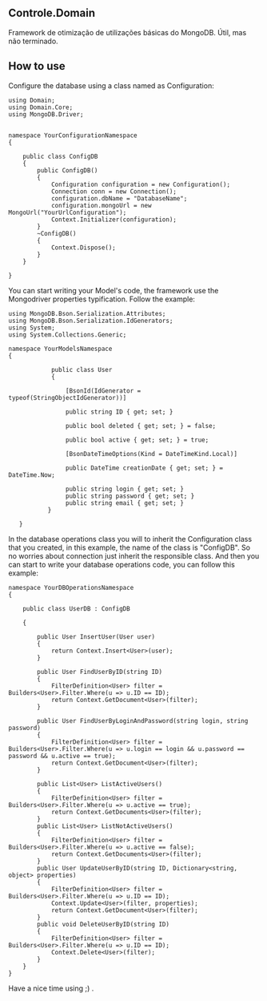 ## Controle.Domain
Framework de otimização de utilizações básicas do MongoDB. Útil, mas não terminado.


## How to use


Configure the database using a class named as Configuration:


    using Domain;
    using Domain.Core;
    using MongoDB.Driver;


    namespace YourConfigurationNamespace
    {

        public class ConfigDB
        {
            public ConfigDB()
            {
                Configuration configuration = new Configuration();
                Connection conn = new Connection();
                configuration.dbName = "DatabaseName";
                configuration.mongoUrl = new MongoUrl("YourUrlConfiguration");
                Context.Initializer(configuration);
            }
            ~ConfigDB()
            {
                Context.Dispose();
            }
        }
    
    }



You can start writing your Model's code, the framework use the Mongodriver properties typification. Follow the example:



    using MongoDB.Bson.Serialization.Attributes;
    using MongoDB.Bson.Serialization.IdGenerators;
    using System;
    using System.Collections.Generic;

    namespace YourModelsNamespace
    {

                public class User
                {

                    [BsonId(IdGenerator = typeof(StringObjectIdGenerator))]

                    public string ID { get; set; }

                    public bool deleted { get; set; } = false;

                    public bool active { get; set; } = true;

                    [BsonDateTimeOptions(Kind = DateTimeKind.Local)]

                    public DateTime creationDate { get; set; } = DateTime.Now;

                    public string login { get; set; }
                    public string password { get; set; }
                    public string email { get; set; }
               }

       }


In the database operations class you will to inherit the Configuration class that you created, in this example, the name of the class
is "ConfigDB". So no worries about connection just inherit the responsible class.
And then you can start to write your database operations code, you can follow this example:


    namespace YourDBOperationsNamespace
    {

        public class UserDB : ConfigDB

        {

            public User InsertUser(User user)
            {
                return Context.Insert<User>(user);
            }

            public User FindUserByID(string ID)
            {
                FilterDefinition<User> filter = Builders<User>.Filter.Where(u => u.ID == ID);
                return Context.GetDocument<User>(filter);
            }

            public User FindUserByLoginAndPassword(string login, string password)
            {
                FilterDefinition<User> filter = Builders<User>.Filter.Where(u => u.login == login && u.password == password && u.active == true);
                return Context.GetDocument<User>(filter);
            }

            public List<User> ListActiveUsers()
            {
                FilterDefinition<User> filter = Builders<User>.Filter.Where(u => u.active == true);
                return Context.GetDocuments<User>(filter);
            }
            public List<User> ListNotActiveUsers()
            {
                FilterDefinition<User> filter = Builders<User>.Filter.Where(u => u.active == false);
                return Context.GetDocuments<User>(filter);
            }
            public User UpdateUserByID(string ID, Dictionary<string, object> properties)
            {
                FilterDefinition<User> filter = Builders<User>.Filter.Where(u => u.ID == ID);
                Context.Update<User>(filter, properties);
                return Context.GetDocument<User>(filter);
            }
            public void DeleteUserByID(string ID)
            {
                FilterDefinition<User> filter = Builders<User>.Filter.Where(u => u.ID == ID);
                Context.Delete<User>(filter);
            }
        }
    }



Have a nice time using ;) .

